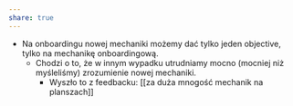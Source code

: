 ```yaml
---
share: true
---
```


- Na onboardingu nowej mechaniki możemy dać tylko jeden objective, tylko na mechanikę onboardingową.
	- Chodzi o to, że w innym wypadku utrudniamy mocno (mocniej niż myśleliśmy) zrozumienie nowej mechaniki.
		- Wyszło to z feedbacku: [[za duża mnogość mechanik na planszach]]